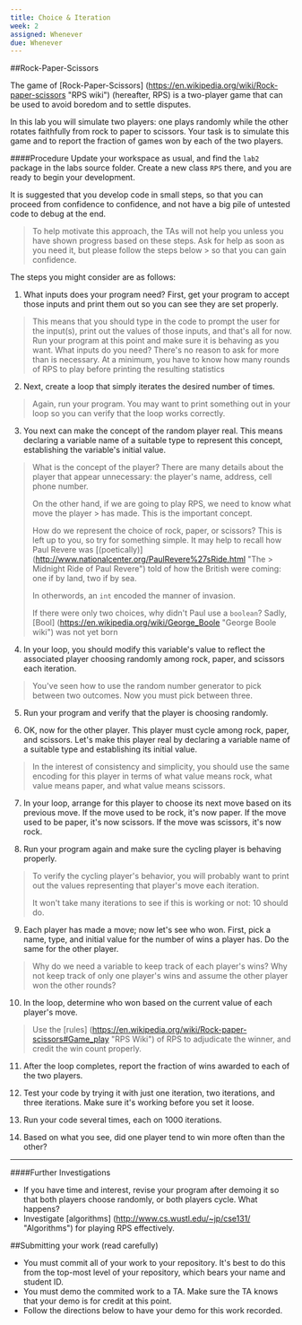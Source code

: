 ```yaml
---
title: Choice & Iteration
week: 2
assigned: Whenever
due: Whenever
---
```


##Rock-Paper-Scissors

The game of [Rock-Paper-Scissors] (https://en.wikipedia.org/wiki/Rock-paper-scissors "RPS wiki") (hereafter, RPS) is a two-player game that can be used to avoid boredom and to settle disputes.

In this lab you will simulate two players: one plays randomly while
the other rotates faithfully from rock to paper to scissors. Your task is
to simulate this game and to report the fraction of games won by
each of the two players.

####Procedure
Update your workspace as usual, and find the `lab2` package in the labs source folder.
Create a new class `RPS` there, and you are ready to begin your development.

It is suggested that you develop code in small steps, so that you can proceed from confidence to confidence, and not have a big pile of untested code to debug at the end.

> To help motivate this approach, the TAs will not help you unless you have shown progress based on these steps. Ask for help as soon as you need it, but please follow the steps below > so that you can gain confidence.

The steps you might consider are as follows:

1. What inputs does your program need? First, get your program to accept those inputs and print them out so you can see they are set properly.

  > This means that you should type in the code to prompt the user for the input(s), print out the values of those inputs, and that's all for now. Run your program at this point
  > and make sure it is behaving as you want.
  > What inputs do you need? There's no reason to ask for more than is necessary. At a minimum, you have to know how many rounds of RPS to play before printing the resulting
  > statistics

2. Next, create a loop that simply iterates the desired number of times.

  > Again, run your program. You may want to print something out in your loop so you can
  > verify that the loop works correctly.

3. You next can make the concept of the random player real. This means declaring a variable name of a suitable type to represent this concept, establishing the variable's initial value.

  > What is the concept of the player? There are many details about the
  > player that appear unnecessary: the player's name, address, cell phone number.
  >
  > On the other hand, if we are going to play RPS, we need to know what move the player > has made. This is the important concept.
  >
  > How do we represent the choice of rock, paper, or scissors?
  > This is left up to you, so try for something simple. It may help to recall how Paul
  > Revere was [(poetically)] (http://www.nationalcenter.org/PaulRevere%27sRide.html "The > Midnight Ride of Paul Revere") told of how the British were coming: one if by land,
  > two if by sea.
  >
  > In otherwords, an `int` encoded the manner of invasion.
  >
  > If there were only two choices, why didn't Paul use a `boolean`?
  > Sadly, [Bool] (https://en.wikipedia.org/wiki/George_Boole "George Boole wiki")
  > was not yet born

4. In your loop, you should modify this variable's value to reflect the associated player choosing randomly among rock, paper, and scissors each iteration.

  > You've seen how to use the random number generator to pick between two outcomes.
  > Now you must pick between three.

5. Run your program and verify that the player is choosing randomly.

6. OK, now for the other player. This player must cycle among rock, paper, and scissors. Let's make this player real by declaring a variable name of a suitable type and establishing its initial value.

  > In the interest of consistency and simplicity, you should use the same
  > encoding for this player in terms of what value means rock, what value means
  > paper, and what value means scissors.

7. In your loop, arrange for this player to choose its next move based on its previous move. If the move used to be rock, it's now paper. If the move used to be paper, it's now scissors. If the move was scissors, it's now rock.

8. Run your program again and make sure the cycling player is behaving properly.

  > To verify the cycling player's behavior, you will probably want to print out
  > the values representing that player's move each iteration.
  >
  > It won't take many iterations to see if this is working or not: 10 should do.

9. Each player has made a move; now let's see who won. First, pick a name, type, and initial value for the number of wins a player has. Do the same for the other player.

  > Why do we need a variable to keep track of each player's wins?
  > Why not keep track of only one player's wins and assume the other player won the
  > other rounds?

10. In the loop, determine who won based on the current value of each player's move.

  > Use the [rules]
  > (https://en.wikipedia.org/wiki/Rock-paper-scissors#Game_play "RPS Wiki")
  > of RPS to adjudicate the winner,
  > and credit the win count properly.

11. After the loop completes, report the fraction of wins awarded to each of the two players.

12. Test your code by trying it with just one iteration, two iterations, and three iterations. Make sure it's working before you set it loose.

13. Run your code several times, each on 1000 iterations.

14. Based on what you see, did one player tend to win more often than the other?

<HR>

####Further Investigations

* If you have time and interest, revise your program after demoing it so that both players choose randomly, or both players cycle. What happens?
* Investigate [algorithms] (http://www.cs.wustl.edu/~jp/cse131/ "Algorithms") for playing RPS effectively.

##Submitting your work (read carefully)

* You must commit all of your work to your repository. It's best to do this from the top-most level of your repository, which bears your name and student ID.
* You must demo the commited work to a TA. Make sure the TA knows that your demo is for credit at this point.
* Follow the directions below to have your demo for this work recorded.
